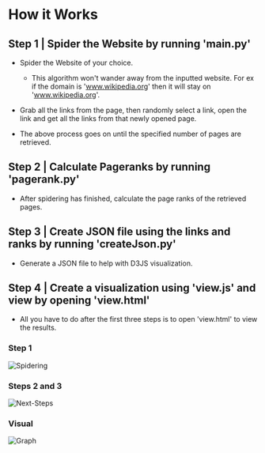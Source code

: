 # How it Works

## Step 1 | Spider the Website by running 'main.py'

- Spider the Website of your choice.
    - This algorithm won't wander away from the inputted website. For ex if the domain is 'www.wikipedia.org' then it will stay on 'www.wikipedia.org'.

- Grab all the links from the page, then randomly select a link, open the link and get all the links from that newly opened page.

- The above process goes on until the specified number of pages are retrieved. 

## Step 2 | Calculate Pageranks by running 'pagerank.py'

- After spidering has finished, calculate the page ranks of the retrieved pages. 

## Step 3 | Create JSON file using the links and ranks by running 'createJson.py'

- Generate a JSON file to help with D3JS visualization.

## Step 4 | Create a visualization using 'view.js' and view by opening 'view.html'

- All you have to do after the first three steps is to open 'view.html' to view the results.


### Step 1

![Spidering](https://i.ibb.co/20JnG1r/spidering.jpg)


### Steps 2 and 3

![Next-Steps](https://i.ibb.co/sFGHMWF/next-steps.jpg)

### Visual

![Graph](https://i.ibb.co/WP19N26/Graph-viz.jpg)